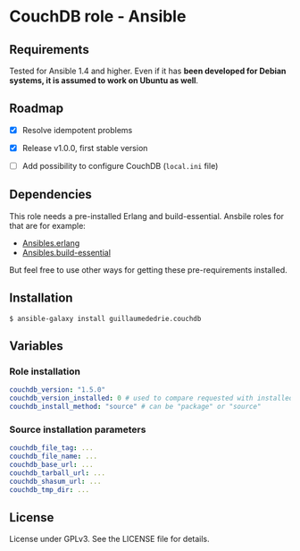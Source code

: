 # CouchDB role - Ansible


## Requirements

Tested for Ansible 1.4 and higher. Even if it has **been developed for Debian
systems, it is assumed to work on Ubuntu as well**.


## Roadmap

- [x] Resolve idempotent problems
- [x] Release v1.0.0, first stable version
- [ ] Add possibility to configure CouchDB (`local.ini` file)


## Dependencies

This role needs a pre-installed Erlang and build-essential. Ansbile roles
for that are for example:

- [Ansibles.erlang](https://github.com/Ansibles/erlang)
- [Ansibles.build-essential](https://github.com/Ansibles/build-essential)

But feel free to use other ways for getting these pre-requirements
installed.

## Installation

```
$ ansible-galaxy install guillaumededrie.couchdb
```

## Variables

### Role installation

```yaml
couchdb_version: "1.5.0"
couchdb_version_installed: 0 # used to compare requested with installed version
couchdb_install_method: "source" # can be "package" or "source"
```


### Source installation parameters

```yaml
couchdb_file_tag: ...
couchdb_file_name: ...
couchdb_base_url: ...
couchdb_tarball_url: ...
couchdb_shasum_url: ...
couchdb_tmp_dir: ...
```


## License

License under GPLv3. See the LICENSE file for details.
